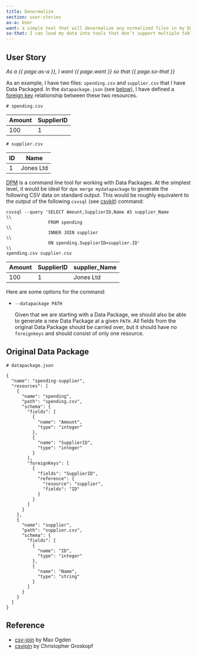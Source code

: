 ```yaml
---
title: Denormalize
section: user-stories
as-a: User
want: a simple tool that will denormalize any normalized files in my Data Package
so-that: I can load my data into tools that don’t support multiple tables
---
```


## User Story

*As a {{ page.as-a }}, I want {{ page.want }} so that {{ page.so-that }}*

As an example, I have two files: `spending.csv` and `supplier.csv`
that I have Data Packaged.  In the `datapackage.json` (see
[below](#original-data-package)), I have defined a
[foreign key](http://dataprotocols.org/json-table-schema/#foreign-keys)
relationship between these two resources.

`# spending.csv`

| Amount | SupplierID |
|---|---|
| 100 | 1 |

`# supplier.csv`

| ID | Name |
|---|---|
| 1 | Jones Ltd |

[DPM](https://github.com/okfn/dpm) is a command line tool for working
with Data Packages.  At the simplest level, it would be ideal for `dpm
merge mydatapackage` to generate the following CSV data on standard
output.  This would be roughly equivalent to the output of the
following `csvsql` (see
[csvkit](http://csvkit.readthedocs.org/en/latest/scripts/csvsql.html))
command:

```
csvsql --query 'SELECT Amount,SupplierID,Name AS supplier_Name            \\
                FROM spending                                             \\
                INNER JOIN supplier                                       \\ 
                ON spending.SupplierID=supplier.ID'                       \\
spending.csv supplier.csv 

```

| Amount |  SupplierID | supplier_Name |
|---|---|---|
| 100 | 1 | Jones Ltd |

Here are some options for the command:

- `--datapackage PATH` 

  Given that we are starting with a Data Package, we should also be
  able to generate a new Data Package at a given `PATH`.  All fields
  from the original Data Package should be carried over, but it should
  have no `foreignkeys` and should consist of only one resource.

## Original Data Package

`# datapackage.json`

```
{
  "name": "spending-supplier",
  "resources": [
    {
      "name": "spending",
      "path": "spending.csv",
      "schema": {
        "fields": [
          {
            "name": "Amount",
            "type": "integer"
          },
          {
            "name": "SupplierID",
            "type": "integer"
          }
        ],
        "foreignKeys": [
          {
            "fields": "SupplierID",
            "reference": {
              "resource": "supplier",
              "fields": "ID"
            }
          }
        ]
      }
    },
    {
      "name": "supplier",
      "path": "supplier.csv",
      "schema": {
        "fields": [
          {
            "name": "ID",
            "type": "integer"
          },
          {
            "name": "Name",
            "type": "string"
          }
        ]
      }
    }
  ]
}

```

## Reference

- [csv-join](https://github.com/maxogden/csv-join) by Max Ogden
- [csvjoin](http://csvkit.readthedocs.org/en/latest/scripts/csvjoin.html) by Christopher Groskopf
